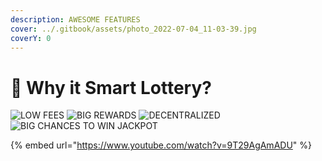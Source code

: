 ```yaml
---
description: AWESOME FEATURES
cover: ../.gitbook/assets/photo_2022-07-04_11-03-39.jpg
coverY: 0
---
```


# 💠 Why it Smart Lottery?

![LOW FEES](../.gitbook/assets/photo\_2022-07-01\_18-58-20.jpg) ![BIG REWARDS](<../.gitbook/assets/photo\_2022-07-01\_18-58-23 (2).jpg>) ![DECENTRALIZED](../.gitbook/assets/photo\_2022-07-01\_18-58-21.jpg) ![BIG CHANCES TO WIN JACKPOT](<../.gitbook/assets/photo\_2022-07-01\_18-58-21 (2).jpg>)

{% embed url="https://www.youtube.com/watch?v=9T29AgAmADU" %}
